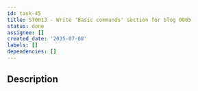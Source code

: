 ```yaml
---
id: task-45
title: ST0013 - Write 'Basic commands' section for blog 0005
status: done
assignee: []
created_date: '2025-07-08'
labels: []
dependencies: []
---
```


## Description
